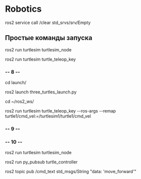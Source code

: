 # Robotics
ros2 service call /clear std_srvs/srv/Empty

## Простые команды запуска

ros2 run turtlesim turtlesim_node

ros2 run turtlesim turtle_teleop_key

### -- 8 --

cd launch/

ros2 launch three_turtles_launch.py

cd ~/ros2_ws/

ros2 run turtlesim turtle_teleop_key --ros-args --remap turtle1/cmd_vel:=/turtlesim1/turtle1/cmd_vel

### -- 9 --



### -- 10 --

ros2 run turtlesim turtlesim_node

ros2 run py_pubsub turtle_controller

ros2 topic pub /cmd_text std_msgs/String "data: 'move_forward'"

